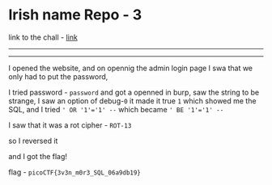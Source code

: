 # Irish name Repo - 3

link to the chall - [link](https://play.picoctf.org/practice/challenge/8?page=1&search=Irish)

---



---

I opened the website, and on opennig the admin login page I swa that we only had to put the password, 

I tried password - `password` and got a openned in burp, saw the string to be strange, I saw an option of debug-`0` it made it true `1` which showed me the SQL, and I tried `' OR '1'='1' --` which became `' BE '1'='1' --` 

I saw that it was a rot cipher - `ROT-13`

so I reversed it 

and I got the flag!

flag - `picoCTF{3v3n_m0r3_SQL_06a9db19}`
